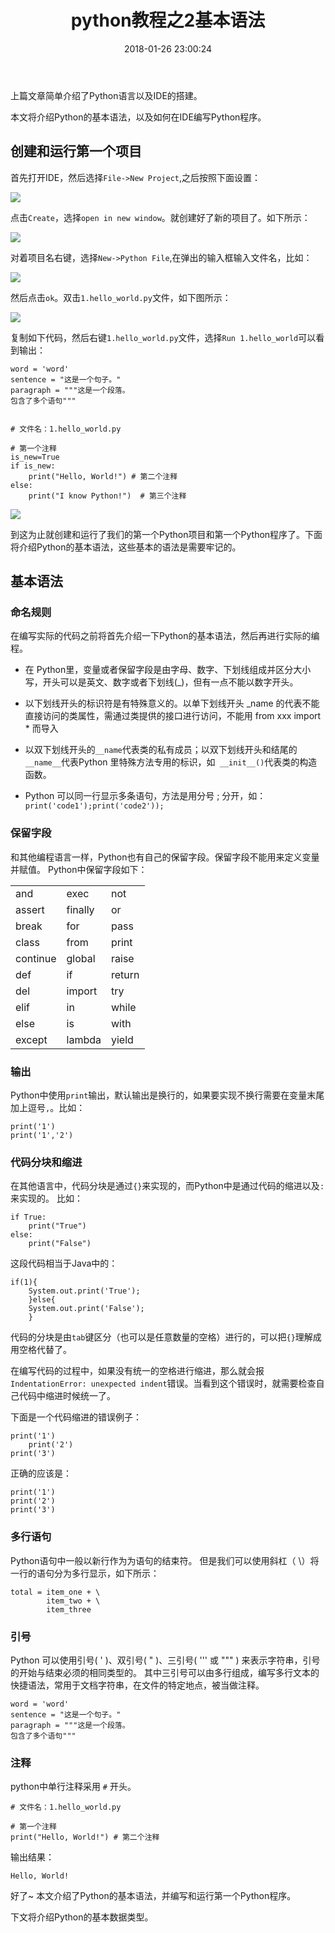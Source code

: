 ﻿---
title: "python教程之2基本语法"
category: other
layout: post
tags: [python]
date: '2018-01-26 23:00:24'
---

上篇文章简单介绍了Python语言以及IDE的搭建。

本文将介绍Python的基本语法，以及如何在IDE编写Python程序。

## 创建和运行第一个项目
首先打开IDE，然后选择```File->New Project```,之后按照下面设置：

![](/imgs/python-2-1.png)

点击```Create```，选择```open in new window```。就创建好了新的项目了。如下所示：

![](/imgs/python-2-2.png)

对着项目名右键，选择```New->Python File```,在弹出的输入框输入文件名，比如：

![](/imgs/python-2-3.png)

然后点击```ok```。双击```1.hello_world.py```文件，如下图所示：

![](/imgs/python-2-4.png)

复制如下代码，然后右键```1.hello_world.py```文件，选择```Run 1.hello_world```可以看到输出：
```
word = 'word'
sentence = "这是一个句子。"
paragraph = """这是一个段落。
包含了多个语句"""


# 文件名：1.hello_world.py

# 第一个注释
is_new=True
if is_new:
    print("Hello, World!") # 第二个注释
else:
    print("I know Python!")  # 第三个注释
```
![](/imgs/python-2-5.png)

到这为止就创建和运行了我们的第一个Python项目和第一个Python程序了。下面将介绍Python的基本语法，这些基本的语法是需要牢记的。


## 基本语法

### 命名规则

在编写实际的代码之前将首先介绍一下Python的基本语法，然后再进行实际的编程。

- 在 Python里，变量或者保留字段是由字母、数字、下划线组成并区分大小写，开头可以是英文、数字或者下划线(_)，但有一点不能以数字开头。

- 以下划线开头的标识符是有特殊意义的。以单下划线开头 _name 的代表不能直接访问的类属性，需通过类提供的接口进行访问，不能用 from xxx import * 而导入

- 以双下划线开头的```__name```代表类的私有成员；以双下划线开头和结尾的```__name__```代表Python 里特殊方法专用的标识，如``` __init__()```代表类的构造函数。

- Python 可以同一行显示多条语句，方法是用分号 ; 分开，如：
```print('code1');print('code2'));```

### 保留字段

和其他编程语言一样，Python也有自己的保留字段。保留字段不能用来定义变量并赋值。
Python中保留字段如下：

||||
|-|-|-|
|and|exec|not|
|assert|	finally|	or|
|break|	for|	pass|
|class|	from|	print|
|continue|	global|	raise|
|def|	if|	return|
|del|	import|	try|
|elif|	in	|while|
|else|	is|	with|
|except|	lambda|	yield|

### 输出
Python中使用```print```输出，默认输出是换行的，如果要实现不换行需要在变量末尾加上逗号```,```。比如：
```
print('1')
print('1','2')
```

### 代码分块和缩进

在其他语言中，代码分块是通过```{}```来实现的，而Python中是通过代码的缩进以及```:```来实现的。
比如：
```
if True:
    print("True")
else:
    print("False")
```
这段代码相当于Java中的：
```
if(1){
    System.out.print('True');
    }else{
    System.out.print('False');    
    }
```
代码的分块是由```tab```键区分（也可以是任意数量的空格）进行的，可以把```{}```理解成用空格代替了。

在编写代码的过程中，如果没有统一的空格进行缩进，那么就会报```IndentationError: unexpected indent```错误。当看到这个错误时，就需要检查自己代码中缩进时候统一了。

下面是一个代码缩进的错误例子：
```
print('1')
    print('2')
print('3')

```
正确的应该是：
```
print('1')
print('2')
print('3')
```
### 多行语句
Python语句中一般以新行作为为语句的结束符。
但是我们可以使用斜杠（ \）将一行的语句分为多行显示，如下所示：
```
total = item_one + \
        item_two + \
        item_three
```

### 引号
Python 可以使用引号( ' )、双引号( " )、三引号( ''' 或 """ ) 来表示字符串，引号的开始与结束必须的相同类型的。
其中三引号可以由多行组成，编写多行文本的快捷语法，常用于文档字符串，在文件的特定地点，被当做注释。
```
word = 'word'
sentence = "这是一个句子。"
paragraph = """这是一个段落。
包含了多个语句"""
```

### 注释
python中单行注释采用 ```#``` 开头。
```
# 文件名：1.hello_world.py

# 第一个注释
print("Hello, World!") # 第二个注释
```
输出结果：
```
Hello, World!
```
好了~
本文介绍了Python的基本语法，并编写和运行第一个Python程序。

下文将介绍Python的基本数据类型。
